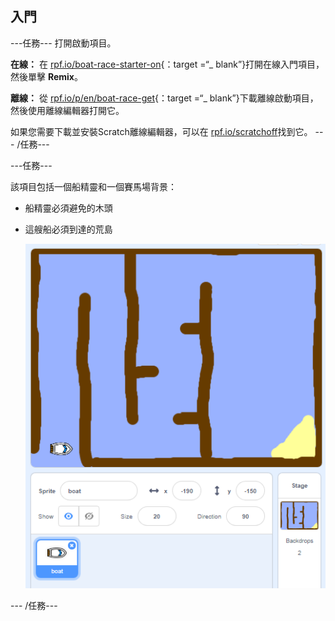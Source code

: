 ## 入門

\---任務\--- 打開啟動項目。

**在線：** 在 [rpf.io/boat-race-starter-on](http://rpf.io/boat-race-starter-on){：target =“_ blank”}打開在線入門項目，然後單擊 **Remix**。

**離線：** 從 [rpf.io/p/en/boat-race-get](http://rpf.io/p/en/boat-race-get){：target =“_ blank”}下載離線啟動項目，然後使用離線編輯器打開它。

如果您需要下載並安裝Scratch離線編輯器，可以在 [rpf.io/scratchoff](http://rpf.io/scratchoff)找到它。 \--- /任務\---

\---任務\---

該項目包括一個船精靈和一個賽馬場背景：

- 船精靈必須避免的木頭
- 這艘船必須到達的荒島
    
    ![截圖](images/boat-starter.png)

\--- /任務\---